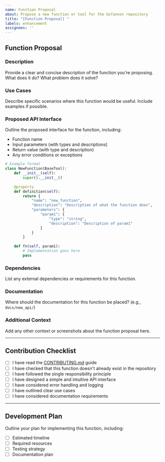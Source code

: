 ```yaml
---  
name: Function Proposal  
about: Propose a new function or tool for the Gofannon repository  
title: "[Function Proposal] "  
labels: enhancement  
assignees: ''
---  
```


## Function Proposal

### Description
Provide a clear and concise description of the function you're proposing. What does it do? What problem does it solve?

### Use Cases
Describe specific scenarios where this function would be useful. Include examples if possible.

### Proposed API Interface
Outline the proposed interface for the function, including:
- Function name
- Input parameters (with types and descriptions)
- Return value (with type and description)
- Any error conditions or exceptions

```python  
# Example format  
class NewFunction(BaseTool):  
    def __init__(self):  
        super().__init__()  
      
    @property  
    def definition(self):  
        return {  
            "name": "new_function",  
            "description": "Description of what the function does",  
            "parameters": {  
                "param1": {  
                    "type": "string",  
                    "description": "Description of param1"  
                }  
            }  
        }  
      
    def fn(self, param1):  
        # Implementation goes here  
        pass  
```

### Dependencies
List any external dependencies or requirements for this function.

### Documentation
Where should the documentation for this function be placed? (e.g., `docs/new_api/`)

### Additional Context
Add any other context or screenshots about the function proposal here.
  
---  

## Contribution Checklist
- [ ] I have read the [CONTRIBUTING.md](CONTRIBUTING.md) guide
- [ ] I have checked that this function doesn't already exist in the repository
- [ ] I have followed the single responsibility principle
- [ ] I have designed a simple and intuitive API interface
- [ ] I have considered error handling and logging
- [ ] I have outlined clear use cases
- [ ] I have considered documentation requirements

---  

## Development Plan
Outline your plan for implementing this function, including:
- [ ] Estimated timeline
- [ ] Required resources
- [ ] Testing strategy
- [ ] Documentation plan  